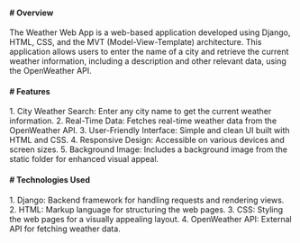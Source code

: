 <h4># Overview</h4>
The Weather Web App is a web-based application developed using Django, HTML, CSS, and the MVT (Model-View-Template) architecture. This application allows users to enter the name of a city and retrieve the current weather information, including a description and other relevant data, using the OpenWeather API.
<h4># Features</h4>
1. City Weather Search: Enter any city name to get the current weather information.
2. Real-Time Data: Fetches real-time weather data from the OpenWeather API.
3. User-Friendly Interface: Simple and clean UI built with HTML and CSS.
4. Responsive Design: Accessible on various devices and screen sizes.
5. Background Image: Includes a background image from the static folder for enhanced visual appeal.
<h4># Technologies Used</h4>
1. Django: Backend framework for handling requests and rendering views.
2. HTML: Markup language for structuring the web pages.
3. CSS: Styling the web pages for a visually appealing layout.
4. OpenWeather API: External API for fetching weather data.
